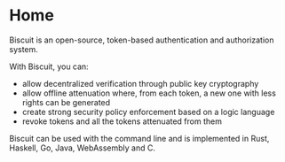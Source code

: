 # Home

Biscuit is an open-source, token-based authentication and authorization system.  

With Biscuit, you can:

- allow decentralized verification through public key cryptography
- allow offline attenuation where, from each token, a new one with less rights can be generated 
- create strong security policy enforcement based on a logic language
- revoke tokens and all the tokens attenuated from them

Biscuit can be used with the command line and is implemented in Rust, Haskell, Go, Java, WebAssembly and C.

